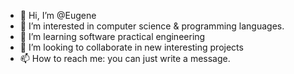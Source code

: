 - 👋 Hi, I’m @Eugene
- 👀 I’m interested in computer science & programming languages.
- 🌱 I’m learning software practical engineering 
- 💞️ I’m looking to collaborate in new interesting projects
- 📫 How to reach me: you can just write a message.

<!---
Jony251/Jony251 is a ✨ special ✨ repository because its `README.md` (this file) appears on your GitHub profile.
You can click the Preview link to take a look at your changes.
--->
